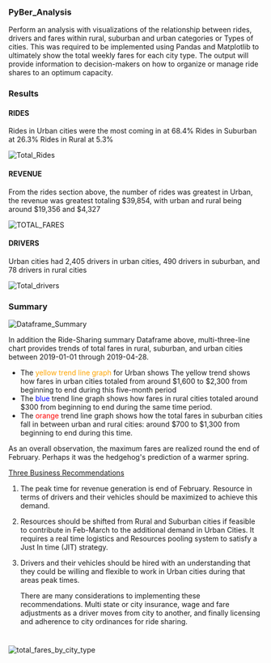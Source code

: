 ### PyBer_Analysis

Perform an analysis with visualizations of the relationship between rides, drivers and fares within rural, suburban and urban categories or Types of cities. This was required to be implemented using Pandas and Matplotlib to ultimately show the total weekly fares for each city type. The output will provide information to decision-makers on how to organize or manage ride shares to an optimum capacity.

### Results

####  RIDES

Rides in Urban cities were the most coming in at 68.4%
Rides in Suburban at 26.3%
Rides in Rural at 5.3%

![Total_Rides](C:\Rutgers\module-5\PyBer_Analysis\analysis\Total_Rides.PNG)

#### REVENUE

From the rides section above, the number of rides was greatest in Urban, the revenue was greatest totaling $39,854, with urban and rural being around $19,356 and $4,327

![TOTAL_FARES](C:\Rutgers\module-5\PyBer_Analysis\analysis\TOTAL_FARES.PNG)

#### DRIVERS

Urban cities had 2,405 drivers in urban cities, 490 drivers in suburban, and 78 drivers in rural cities

![Total_drivers](C:\Rutgers\module-5\PyBer_Analysis\analysis\Total_drivers.PNG)

### Summary

![Dataframe_Summary](C:\Rutgers\module-5\PyBer_Analysis\analysis\Dataframe_Summary.PNG)



In addition the Ride-Sharing summary Dataframe above, multi-three-line chart provides trends of total fares in rural, suburban, and urban cities between 2019-01-01 through 2019-04-28.

- The <span style='color:orange'>yellow trend line graph</span> for Urban shows The yellow trend shows how fares in urban cities totaled from around $1,600 to $2,300 from beginning to end during this five-month period
- The <span style='color:blue'>blue</span> trend line graph shows how fares in rural cities totaled around $300 from beginning to end during the same time period.
- The <span style='color:red'>orange</span> trend line graph shows how the total fares in suburban cities fall in between urban and rural cities: around $700 to $1,300 from beginning to end during this time.

As an overall observation, the maximum fares are realized round the end of February.  Perhaps it was the hedgehog's prediction of a warmer spring. 

<u>Three Business Recommendations</u>

1. The peak time for revenue generation is end of February. Resource in terms of drivers and their vehicles should be maximized to achieve this demand. 

2. Resources should be shifted from Rural and Suburban cities if feasible to contribute in Feb-March to the additional demand in Urban Cities. It requires a real time logistics and Resources pooling system to satisfy a Just In time (JIT) strategy. 

3. Drivers and their vehicles should be hired with an understanding that they could be willing and flexible to work in Urban cities during that areas peak times.

   There are many considerations to implementing these recommendations. Multi state or city  insurance, wage and fare adjustments as a driver moves from city to another, and finally licensing and adherence to city ordinances for ride sharing.

# 

![total_fares_by_city_type](C:\Rutgers\module-5\PyBer_Analysis\analysis\total_fares_by_city_type.png)



